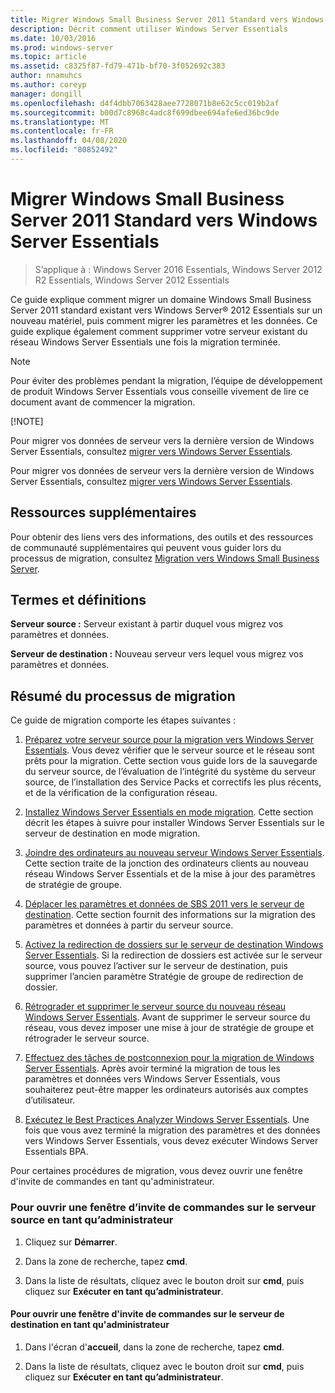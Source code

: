 ```yaml
---
title: Migrer Windows Small Business Server 2011 Standard vers Windows Server Essentials
description: Décrit comment utiliser Windows Server Essentials
ms.date: 10/03/2016
ms.prod: windows-server
ms.topic: article
ms.assetid: c8325f87-fd79-471b-bf70-3f052692c383
author: nnamuhcs
ms.author: coreyp
manager: dongill
ms.openlocfilehash: d4f4dbb7063428aee7728071b8e62c5cc019b2af
ms.sourcegitcommit: b00d7c8968c4adc8f699dbee694afe6ed36bc9de
ms.translationtype: MT
ms.contentlocale: fr-FR
ms.lasthandoff: 04/08/2020
ms.locfileid: "80852492"
---
```

# <a name="migrate-windows-small-business-server-2011-standard-to-windows-server-essentials"></a>Migrer Windows Small Business Server 2011 Standard vers Windows Server Essentials

>S’applique à : Windows Server 2016 Essentials, Windows Server 2012 R2 Essentials, Windows Server 2012 Essentials

Ce guide explique comment migrer un domaine Windows Small Business Server 2011 standard existant vers Windows Server&reg; 2012 Essentials sur un nouveau matériel, puis comment migrer les paramètres et les données. Ce guide explique également comment supprimer votre serveur existant du réseau Windows Server Essentials une fois la migration terminée.  
  
> [!NOTE]
>  Pour éviter des problèmes pendant la migration, l’équipe de développement de produit Windows Server Essentials vous conseille vivement de lire ce document avant de commencer la migration.  
> 
> [!NOTE]
> 
>  Pour migrer vos données de serveur vers la dernière version de Windows Server Essentials, consultez [migrer vers Windows Server Essentials](Migrate-from-Previous-Versions-to-Windows-Server-Essentials-or-Windows-Server-Essentials-Experience.md).  
> 
>  Pour migrer vos données de serveur vers la dernière version de Windows Server Essentials, consultez [migrer vers Windows Server Essentials](../migrate/Migrate-from-Previous-Versions-to-Windows-Server-Essentials-or-Windows-Server-Essentials-Experience.md).  

  
## <a name="additional-resources"></a>Ressources supplémentaires  
 Pour obtenir des liens vers des informations, des outils et des ressources de communauté supplémentaires qui peuvent vous guider lors du processus de migration, consultez [Migration vers Windows Small Business Server](https://go.microsoft.com/fwlink/?LinkId=217520).  
  
## <a name="terms-and-definitions"></a>Termes et définitions  
 **Serveur source :** Serveur existant à partir duquel vous migrez vos paramètres et données.  
  
 **Serveur de destination :** Nouveau serveur vers lequel vous migrez vos paramètres et données.  
  
## <a name="migration-process-summary"></a>Résumé du processus de migration  
 Ce guide de migration comporte les étapes suivantes :  
  

1.  [Préparez votre serveur source pour la migration vers Windows Server Essentials](Prepare-your-Source-Server-for-Windows-Server-Essentials-migration.md).  Vous devez vérifier que le serveur source et le réseau sont prêts pour la migration. Cette section vous guide lors de la sauvegarde du serveur source, de l’évaluation de l’intégrité du système du serveur source, de l’installation des Service Packs et correctifs les plus récents, et de la vérification de la configuration réseau.  
  
2.  [Installez Windows Server Essentials en mode migration](Install-Windows-Server-Essentials-in-migration-mode.md).  Cette section décrit les étapes à suivre pour installer Windows Server Essentials sur le serveur de destination en mode migration.  
  
3.  [Joindre des ordinateurs au nouveau serveur Windows Server Essentials](Join-computers-to-the-new-Windows-Server-Essentials-server.md).  Cette section traite de la jonction des ordinateurs clients au nouveau réseau Windows Server Essentials et de la mise à jour des paramètres de stratégie de groupe.  
  
4.  [Déplacer les paramètres et données de SBS 2011 vers le serveur de destination](Move-Windows-SBS-2011-Standard-settings-and-data-to-the-Destination-Server-for-Windows-Server-Essentials-migration.md).  Cette section fournit des informations sur la migration des paramètres et données à partir du serveur source.  
  
5.  [Activez la redirection de dossiers sur le serveur de destination Windows Server Essentials](Enable-folder-redirection-on-the-Windows-Server-Essentials-Destination-Server.md).  Si la redirection de dossiers est activée sur le serveur source, vous pouvez l’activer sur le serveur de destination, puis supprimer l’ancien paramètre Stratégie de groupe de redirection de dossier.  
  
6.  [Rétrograder et supprimer le serveur source du nouveau réseau Windows Server Essentials](Demote-and-remove-the-Source-Server-from-the-new-Windows-Server-Essentials-network.md).  Avant de supprimer le serveur source du réseau, vous devez imposer une mise à jour de stratégie de groupe et rétrograder le serveur source.  
  
7.  [Effectuez des tâches de postconnexion pour la migration de Windows Server Essentials](Perform-post-migration-tasks-for-Windows-Server-Essentials-migration.md).  Après avoir terminé la migration de tous les paramètres et données vers Windows Server Essentials, vous souhaiterez peut-être mapper les ordinateurs autorisés aux comptes d’utilisateur.  
  
8.  [Exécutez le Best Practices Analyzer Windows Server Essentials](Run-the-Windows-Server-Essentials-Best-Practices-Analyzer.md).  Une fois que vous avez terminé la migration des paramètres et des données vers Windows Server Essentials, vous devez exécuter Windows Server Essentials BPA.  
 
 Pour certaines procédures de migration, vous devez ouvrir une fenêtre d'invite de commandes en tant qu'administrateur.  
  
###  <a name="to-open-a-command-prompt-window-on-the-source-server-as-an-administrator"></a><a name="BKMK_OpenACommandPromptAsAdmin"></a>Pour ouvrir une fenêtre d’invite de commandes sur le serveur source en tant qu’administrateur  
  
1.  Cliquez sur **Démarrer**.  
  
2.  Dans la zone de recherche, tapez **cmd**.  
  
3.  Dans la liste de résultats, cliquez avec le bouton droit sur **cmd**, puis cliquez sur **Exécuter en tant qu’administrateur**.  
  
#### <a name="to-open-a-command-prompt-window-on-the-destination-server-as-an-administrator"></a>Pour ouvrir une fenêtre d'invite de commandes sur le serveur de destination en tant qu'administrateur  
  
1.  Dans l'écran d'**accueil**, dans la zone de recherche, tapez **cmd**.  
  
2.  Dans la liste de résultats, cliquez avec le bouton droit sur **cmd**, puis cliquez sur **Exécuter en tant qu’administrateur**.
